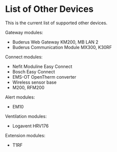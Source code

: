 # List of Other Devices

This is the current list of supported other devices.

Gateway modules:

- Buderus Web Gateway KM200, MB LAN 2
- Buderus Communication Module MX300, K30RF

Connect modules:

- Nefit Moduline Easy Connect
- Bosch Easy Connect
- EMS-OT OpenTherm converter
- Wireless sensor base
- M200, RFM200

Alert modules:

- EM10

Ventilation modules:

- Logavent HRV176

Extension modules:

- T1RF
